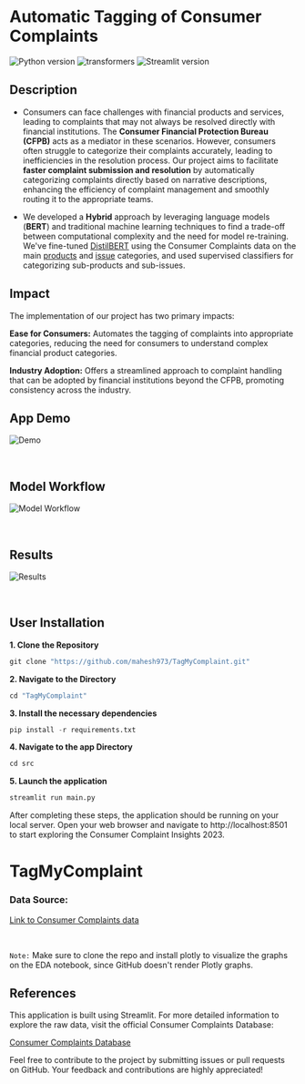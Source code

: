 # Automatic Tagging of Consumer Complaints

![Python version](https://img.shields.io/badge/python-3.9+-blue.svg) ![transformers](https://img.shields.io/badge/transformers-4.39.3+-yellow.svg) ![Streamlit version](https://img.shields.io/badge/streamlit-1.31.1-red.svg) 

## Description

- Consumers can face challenges with financial products and services, leading to complaints that may not always be resolved directly with financial institutions. The **Consumer Financial Protection Bureau (CFPB)** acts as a mediator in these scenarios. However, consumers often struggle to categorize their complaints accurately, leading to inefficiencies in the resolution process. Our project aims to facilitate **faster complaint submission and resolution** by automatically categorizing complaints directly based on narrative descriptions, enhancing the efficiency of complaint management and smoothly routing it to the appropriate teams. 

- We developed a **Hybrid** approach by leveraging language models (**BERT**) and traditional machine learning techniques to find a trade-off between computational complexity and the need for model re-training. We've fine-tuned [DistilBERT](https://huggingface.co/distilbert/distilbert-base-uncased) using the Consumer Complaints data on the main [products](https://huggingface.co/Mahesh9/distil-bert-fintuned-product-cfpb-complaints) and [issue](https://huggingface.co/Mahesh9/distil-bert-fintuned-issues-cfpb-complaints) categories, and used supervised classifiers for categorizing sub-products and sub-issues.


## Impact

The implementation of our project has two primary impacts:

**Ease for Consumers:** Automates the tagging of complaints into appropriate categories, reducing the need for consumers to understand complex financial product categories.

**Industry Adoption:** Offers a streamlined approach to complaint handling that can be adopted by financial institutions beyond the CFPB, promoting consistency across the industry.


## App Demo

![Demo](https://github.com/mahesh973/TagMyComplaint/assets/59694546/6bb06562-3d97-40f5-afb1-12add20c9812)

&nbsp;

## Model Workflow

![Model Workflow](https://github.com/mahesh973/TagMyComplaint/assets/59694546/256b0003-3807-4eb7-9e19-ab94cd09686a)

&nbsp;

## Results
![Results](https://github.com/mahesh973/TagMyComplaint/assets/59694546/df93d763-7d32-4bf7-be5d-092e60eb48cf)

&nbsp;


## User Installation

**1. Clone the Repository**
```python
git clone "https://github.com/mahesh973/TagMyComplaint.git"
```
**2. Navigate to the Directory**
```python
cd "TagMyComplaint"
```
**3. Install the necessary dependencies**
```python
pip install -r requirements.txt
```

**4. Navigate to the app Directory**
```python
cd src
```

**5. Launch the application**
```python
streamlit run main.py
```

After completing these steps, the application should be running on your local server. Open your web browser and navigate to http://localhost:8501 to start exploring the Consumer Complaint Insights 2023.


# TagMyComplaint

### Data Source:
[Link to Consumer Complaints data](https://drive.google.com/file/d/1-0KAszo-DlmnlXKhk2V677kMnHsUrD7O/view?usp=drive_link)

&nbsp;
&nbsp;

`Note:` Make sure to clone the repo and install plotly to visualize the graphs on the EDA notebook, since GitHub doesn't render Plotly graphs.



## References

This application is built using Streamlit. For more detailed information to explore the raw data, visit the official Consumer Complaints Database:

[Consumer Complaints Database](https://www.consumerfinance.gov/data-research/consumer-complaints/)

Feel free to contribute to the project by submitting issues or pull requests on GitHub. Your feedback and contributions are highly appreciated!




